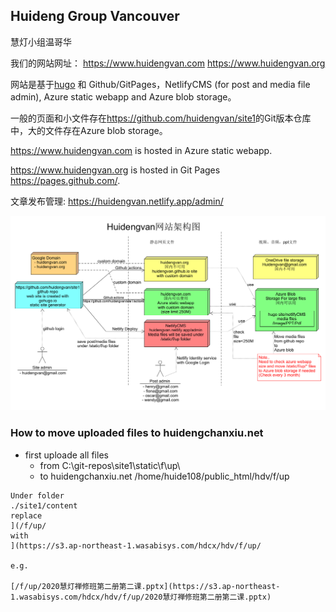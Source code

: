 ## Huideng Group Vancouver
慧灯小组温哥华

我们的网站网址：
<https://www.huidengvan.com> 
<https://www.huidengvan.org>

网站是基于[hugo](http://www.gohugo.io) 和 Github/GitPages，NetlifyCMS (for post and media file admin), Azure static webapp and Azure blob storage。  

一般的页面和小文件存在<https://github.com/huidengvan/site1>的Git版本仓库中，大的文件存在Azure blob storage。  

<https://www.huidengvan.com> is hosted in Azure static webapp. 

<https://www.huidengvan.org> is hosted in Git Pages <https://pages.github.com/>.

文章发布管理: <https://huidengvan.netlify.app/admin/>

![网站架构](huidengvan-arch.png)

### How to move uploaded files to huidengchanxiu.net 

- first uploade all files 
  - from C:\git-repos\site1\static\f\up\
  - to huidengchanxiu.net /home/huide108/public_html/hdv/f/up

```
Under folder
./site1/content
replace
](/f/up/
with
](https://s3.ap-northeast-1.wasabisys.com/hdcx/hdv/f/up/

e.g.

[/f/up/2020慧灯禅修班第二册第二课.pptx](https://s3.ap-northeast-1.wasabisys.com/hdcx/hdv/f/up/2020慧灯禅修班第二册第二课.pptx)
```